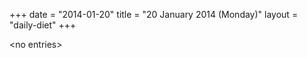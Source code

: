 +++
date = "2014-01-20"
title = "20 January 2014 (Monday)"
layout = "daily-diet"
+++


\<no entries\>
